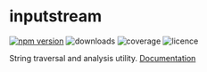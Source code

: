 # inputstream

[![npm version](https://badge.fury.io/js/%404erem6a%2Finputstream.svg)][npm]
![downloads](https://img.shields.io/npm/dw/@4erem6a/inputstream)
![coverage](https://img.shields.io/coveralls/github/4erem6a/inputstream)
![licence](https://img.shields.io/github/license/4erem6a/inputstream)

String traversal and analysis utility. [Documentation][docs]

[npm]: https://www.npmjs.com/package/@4erem6a/inputstream
[docs]: https://4erem6a.github.io/inputstream/
